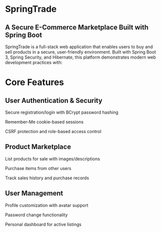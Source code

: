 # SpringTrade
## A Secure E-Commerce Marketplace Built with Spring Boot
SpringTrade is a full-stack web application that enables users to buy and sell products in a secure, user-friendly environment. Built with Spring Boot 3, Spring Security, and Hibernate, this platform demonstrates modern web development practices with:

# Core Features
## User Authentication & Security

Secure registration/login with BCrypt password hashing

Remember-Me cookie-based sessions

CSRF protection and role-based access control

## Product Marketplace

List products for sale with images/descriptions

Purchase items from other users

Track sales history and purchase records

## User Management

Profile customization with avatar support

Password change functionality

Personal dashboard for active listings

